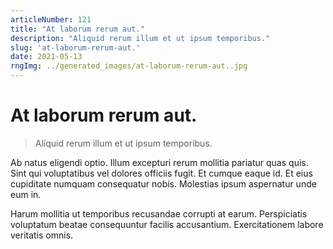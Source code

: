 ```yaml
---
articleNumber: 121
title: "At laborum rerum aut."
description: "Aliquid rerum illum et ut ipsum temporibus."
slug: 'at-laborum-rerum-aut.'
date: 2021-05-13
rngImg: ../generated_images/at-laborum-rerum-aut..jpg
---
```


# At laborum rerum aut.

> Aliquid rerum illum et ut ipsum temporibus.

Ab natus eligendi optio. Illum excepturi rerum mollitia pariatur quas quis. Sint qui voluptatibus vel dolores officiis fugit. Et cumque eaque id. Et eius cupiditate numquam consequatur nobis. Molestias ipsum aspernatur unde eum in.
 Harum mollitia ut temporibus recusandae corrupti at earum. Perspiciatis voluptatum beatae consequuntur facilis accusantium. Exercitationem labore veritatis omnis.
